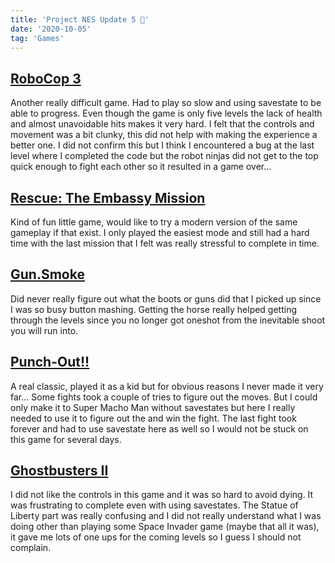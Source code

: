 ```yaml
---
title: 'Project NES Update 5 🥊'
date: '2020-10-05'
tag: 'Games'
---
```


## <a href="https://en.wikipedia.org/wiki/RoboCop_3_(video_game)" target="_blank" rel="noreferrer">RoboCop 3</a>

Another really difficult game. Had to play so slow and using savestate to be able to progress. Even though the game is only five levels the lack of health and almost unavoidable hits makes it very hard. I felt that the controls and movement was a bit clunky, this did not help with making the experience a better one. I did not confirm this but I think I encountered a bug at the last level where I completed the code but the robot ninjas did not get to the top quick enough to fight each other so it resulted in a game over...

## <a href="https://en.wikipedia.org/wiki/Hostages_(video_game)" target="_blank" rel="noreferrer">Rescue: The Embassy Mission</a>

Kind of fun little game, would like to try a modern version of the same gameplay if that exist. I only played the easiest mode and still had a hard time with the last mission that I felt was really stressful to complete in time.

## <a href="https://en.wikipedia.org/wiki/Gun.Smoke" target="_blank" rel="noreferrer">Gun.Smoke</a>

Did never really figure out what the boots or guns did that I picked up since I was so busy button mashing. Getting the horse really helped getting through the levels since you no longer got oneshot from the inevitable shoot you will run into.

## <a href="https://en.wikipedia.org/wiki/Punch-Out!!_(NES)" target="_blank" rel="noreferrer">Punch-Out!!</a>

A real classic, played it as a kid but for obvious reasons I never made it very far... Some fights took a couple of tries to figure out the moves. But I could only make it to Super Macho Man without savestates but here I really needed to use it to figure out the and win the fight. The last fight took forever and had to use savestate here as well so I would not be stuck on this game for several days.

## <a href="https://en.wikipedia.org/wiki/Ghostbusters_II_(NES_video_game)" target="_blank" rel="noreferrer">Ghostbusters II</a>

I did not like the controls in this game and it was so hard to avoid dying. It was frustrating to complete even with using savestates. The Statue of Liberty part was really confusing and I did not really understand what I was doing other than playing some Space Invader game (maybe that all it was), it gave me lots of one ups for the coming levels so I guess I should not complain.
